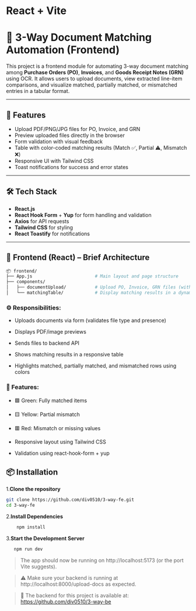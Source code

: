 # React + Vite

# 📄 3-Way Document Matching Automation (Frontend)

This project is a frontend module for automating 3-way document matching among **Purchase Orders (PO)**, **Invoices**,
and **Goods Receipt Notes (GRN)** using OCR. It allows users to upload documents, view extracted line-item comparisons,
and visualize matched, partially matched, or mismatched entries in a tabular format.

---

## 🚀 Features

- Upload PDF/PNG/JPG files for PO, Invoice, and GRN
- Preview uploaded files directly in the browser
- Form validation with visual feedback
- Table with color-coded matching results (Match ✅, Partial ⚠️, Mismatch ❌)
- Responsive UI with Tailwind CSS
- Toast notifications for success and error states

---

## 🛠️ Tech Stack

- **React.js**
- **React Hook Form** + **Yup** for form handling and validation
- **Axios** for API requests
- **Tailwind CSS** for styling
- **React Toastify** for notifications

---

## 🎨 Frontend (React) – Brief Architecture

```makefile
📦 frontend/
├── App.js                        # Main layout and page structure
├── components/
│   ├── documentUpload/           # Upload PO, Invoice, GRN files (with validation and preview)
│   └── matchingTable/            # Display matching results in a dynamic table
```

### ⚙️ Responsibilities:

- Uploads documents via form (validates file type and presence)

- Displays PDF/image previews

- Sends files to backend API

- Shows matching results in a responsive table

- Highlights matched, partially matched, and mismatched rows using colors

### 🎯 Features:

- 🟩 Green: Fully matched items

- 🟨 Yellow: Partial mismatch

- 🟥 Red: Mismatch or missing values

- Responsive layout using Tailwind CSS

- Validation using react-hook-form + yup

## 📦 Installation

1.**Clone the repository**

   ```bash
   git clone https://github.com/div0510/3-way-fe.git
   cd 3-way-fe
   ```

2.**Install Dependencies**

```bash
    npm install
```

3.**Start the Development Server**

```bash
   npm run dev
```

> The app should now be running on http://localhost:5173 (or the port Vite suggests).

> ⚠️ Make sure your backend is running at http://localhost:8000/upload-docs as expected.

> 🔗 The backend for this project is available at: https://github.com/div0510/3-way-be

